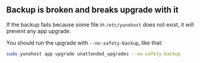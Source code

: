 ## Backup is broken and breaks upgrade with it

If the backup fails because some file in `/etc/yunohost` does not exist, it will prevent any app upgrade.

You should run the upgrade with `--no-safety-backup`, like that:

```bash
sudo yunohost app upgrade unattended_upgrades --no-safety-backup
```
